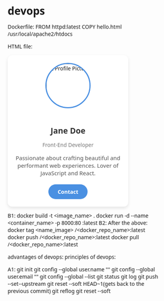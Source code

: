 # devops
Dockerfile:
FROM httpd:latest
COPY hello.html /usr/local/apache2/htdocs

HTML file:
  <!DOCTYPE html>
<html lang="en">
<head>
  <meta charset="UTF-8" />
  <meta name="viewport" content="width=device-width, initial-scale=1" />
  <title>Simple Profile Card</title>
  <style>
    /* Basic reset */
    * {
      box-sizing: border-box;
      margin: 0;
      padding: 0;
      font-family: 'Segoe UI', Tahoma, Geneva, Verdana, sans-serif;
    }

    body {
      background-color: #f0f2f5;
      display: flex;
      justify-content: center;
      align-items: center;
      height: 100vh;
    }

    .card {
      background: white;
      width: 320px;
      padding: 20px;
      border-radius: 12px;
      box-shadow: 0 4px 8px rgba(0,0,0,0.1);
      text-align: center;
    }

    .profile-img {
      width: 120px;
      height: 120px;
      border-radius: 50%;
      object-fit: cover;
      margin-bottom: 15px;
      border: 3px solid #4a90e2;
    }
    h2 {
      color: #333;
      margin-bottom: 8px;
    }

    p.title {
      color: #777;
      font-size: 14px;
      margin-bottom: 15px;
    }

    p.description {
      font-size: 15px;
      color: #555;
      margin-bottom: 20px;
    }

    .contact-btn {
      background-color: #4a90e2;
      color: white;
      padding: 10px 25px;
      border: none;
      border-radius: 25px;
      cursor: pointer;
      font-weight: bold;
      transition: background-color 0.3s ease;
      text-decoration: none;
      display: inline-block;
    }
    .contact-btn:hover {
      background-color: #357abd;
    }
  </style>
</head>
<body>

  <div class="card">
    <img
      class="profile-img"
      src="https://randomuser.me/api/portraits/women/65.jpg"
      alt="Profile Picture"
    />
    <h2>Jane Doe</h2>
    <p class="title">Front-End Developer</p>
    <p class="description">
      Passionate about crafting beautiful and performant web experiences. Lover of JavaScript and React.
    </p>
    <a href="mailto:jane.doe@example.com" class="contact-btn">Contact</a></div></body>
</html>



B1:
docker build -t <image_name> .
docker run -d --name <container_name> -p 8000:80 <name of image>:latest
B2:
After the above:
docker tag <name_image> <username>/<docker_repo_name>:latest
docker push <username>/<docker_repo_name>:latest
docker pull <username>/<docker_repo_name>:latest





advantages of devops:
principles of devops:


A1:
git init
git config --global user.name ""
git config --global user.email ""
git config --global --list
git status
git log
git push --set--upstream 
git reset --soft HEAD~1(gets back to the previous commit)
git reflog
git reset --soft <id>
